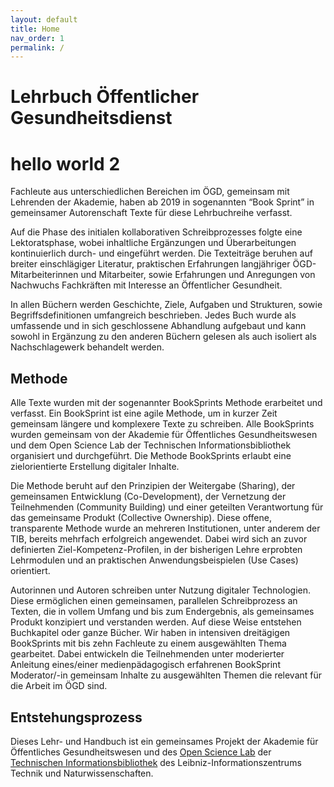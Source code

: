 ```yaml
---
layout: default
title: Home
nav_order: 1
permalink: /
---
```



# Lehrbuch Öffentlicher Gesundheitsdienst


# hello world 2

Fachleute aus unterschiedlichen Bereichen im ÖGD, gemeinsam mit
Lehrenden der Akademie, haben ab 2019 in sogenannten “Book Sprint” in
gemeinsamer Autorenschaft Texte für diese Lehrbuchreihe verfasst.

Auf die Phase des initialen kollaborativen Schreibprozesses folgte eine
Lektoratsphase, wobei inhaltliche Ergänzungen und Überarbeitungen
kontinuierlich durch- und eingeführt werden. Die Texteiträge beruhen auf
breiter einschlägiger Literatur, praktischen Erfahrungen langjähriger
ÖGD- Mitarbeiterinnen und Mitarbeiter, sowie Erfahrungen und Anregungen
von Nachwuchs Fachkräften mit Interesse an Öffentlicher Gesundheit.

In allen Büchern werden Geschichte, Ziele, Aufgaben und Strukturen,
sowie Begriffsdefinitionen umfangreich beschrieben. Jedes Buch wurde als
umfassende und in sich geschlossene Abhandlung aufgebaut und kann sowohl
in Ergänzung zu den anderen Büchern gelesen als auch isoliert als
Nachschlagewerk behandelt werden.

## Methode

Alle Texte wurden mit der sogenannter BookSprints Methode erarbeitet und
verfasst. Ein BookSprint ist eine agile Methode, um in kurzer Zeit
gemeinsam längere und komplexere Texte zu schreiben. Alle BookSprints
wurden gemeinsam von der Akademie für Öffentliches Gesundheitswesen und
dem Open Science Lab der Technischen Informationsbibliothek organisiert
und durchgeführt. Die Methode BookSprints erlaubt eine zielorientierte
Erstellung digitaler Inhalte.

Die Methode beruht auf den Prinzipien der Weitergabe (Sharing), der
gemeinsamen Entwicklung (Co-Development), der Vernetzung der
Teilnehmenden (Community Building) und einer geteilten Verantwortung für
das gemeinsame Produkt (Collective Ownership). Diese offene,
transparente Methode wurde an mehreren Institutionen, unter anderem der
TIB, bereits mehrfach erfolgreich angewendet. Dabei wird sich an zuvor
definierten Ziel-Kompetenz-Profilen, in der bisherigen Lehre erprobten
Lehrmodulen und an praktischen Anwendungsbeispielen (Use Cases)
orientiert.

Autorinnen und Autoren schreiben unter Nutzung digitaler Technologien.
Diese ermöglichen einen gemeinsamen, parallelen Schreibprozess an
Texten, die in vollem Umfang und bis zum Endergebnis, als gemeinsames
Produkt konzipiert und verstanden werden. Auf diese Weise entstehen
Buchkapitel oder ganze Bücher. Wir haben in intensiven dreitägigen
BookSprints mit bis zehn Fachleute zu einem ausgewählten Thema
gearbeitet. Dabei entwickeln die Teilnehmenden unter moderierter
Anleitung eines/einer medienpädagogisch erfahrenen BookSprint
Moderator/-in gemeinsam Inhalte zu ausgewählten Themen die relevant für
die Arbeit im ÖGD sind.

## Entstehungsprozess

Dieses Lehr- und Handbuch ist ein gemeinsames Projekt der Akademie für
Öffentliches Gesundheitswesen und des [Open Science
Lab](https://www.tib.eu/de/forschung-entwicklung/open-science) der
[Technischen Informationsbibliothek](https://www.tib.eu) des
Leibniz-Informationszentrums Technik und Naturwissenschaften.
